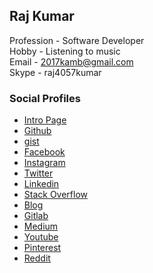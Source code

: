 ## Raj Kumar
Profession - Software Developer  
Hobby - Listening to music  
Email - 2017kamb@gmail.com  
Skype - raj4057kumar


### Social Profiles

- [Intro Page](https://2017kamb.github.io)
- [Github](https://github.com/2017kamb)
- [gist](https://gist.github.com/2017kamb)
- [Facebook](https://www.facebook.com/2017kamb)
- [Instagram](https://www.instagram.com/2017kamb)
- [Twitter](https://twitter.com/2017kamb)
- [Linkedin](https://www.linkedin.com/in/2017kamb)
- [Stack Overflow](https://stackoverflow.com/users/6507755/2017kamb)
- [Blog](https://learnwithrkumar.blogspot.com)
- [Gitlab](https://gitlab.com/2017kamb)
- [Medium](https://medium.com/@2017kamb)
- [Youtube](https://www.youtube.com/channel/UCQa729gsP9jNUOqpwASsLCQ/featured)
- [Pinterest](https://in.pinterest.com/2017kamb)
- [Reddit](https://www.reddit.com/user/2017kamb)




